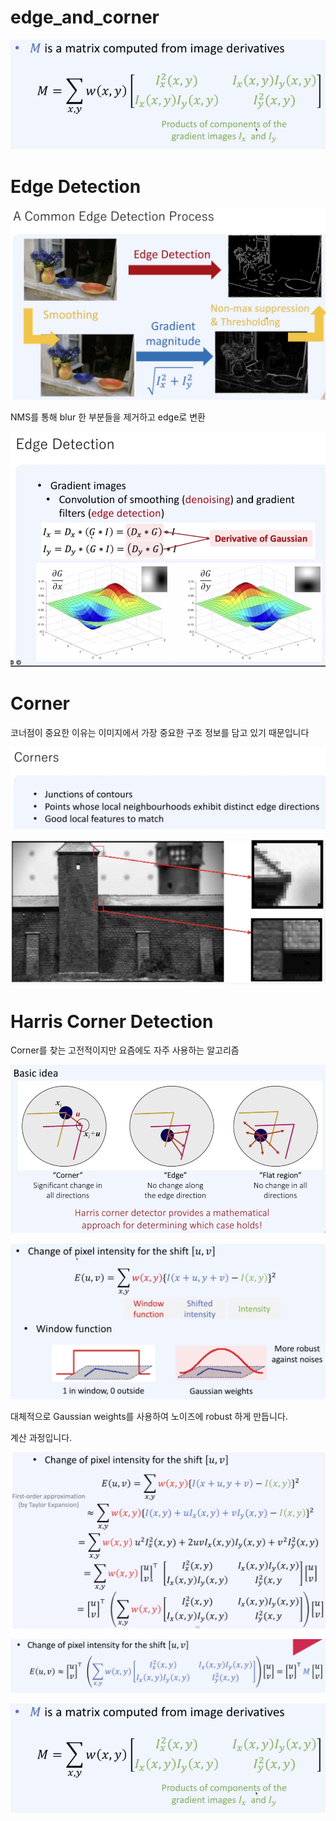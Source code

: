# edge_and_corner

![Untitled](edge_and_corner%2077a80f5f30c94d86af83ed54d9c7de23/Untitled.png)

# Edge Detection

![Untitled](edge_and_corner%2077a80f5f30c94d86af83ed54d9c7de23/Untitled%201.png)

NMS를 통해 blur 한 부분들을 제거하고 edge로 변환

![Untitled](edge_and_corner%2077a80f5f30c94d86af83ed54d9c7de23/Untitled%202.png)

# Corner

코너점이 중요한 이유는 이미지에서 가장 중요한 구조 정보를 담고 있기 때문입니다

![Untitled](edge_and_corner%2077a80f5f30c94d86af83ed54d9c7de23/Untitled%203.png)

![Untitled](edge_and_corner%2077a80f5f30c94d86af83ed54d9c7de23/Untitled%204.png)

# Harris Corner Detection

Corner를 찾는 고전적이지만 요즘에도 자주 사용하는 알고리즘

![Untitled](edge_and_corner%2077a80f5f30c94d86af83ed54d9c7de23/Untitled%205.png)

![Untitled](edge_and_corner%2077a80f5f30c94d86af83ed54d9c7de23/Untitled%206.png)

대체적으로 Gaussian weights를 사용하여 노이즈에 robust 하게 만듭니다.

계산 과정입니다.

![Untitled](edge_and_corner%2077a80f5f30c94d86af83ed54d9c7de23/Untitled%207.png)

![Untitled](edge_and_corner%2077a80f5f30c94d86af83ed54d9c7de23/Untitled%208.png)

![Untitled](edge_and_corner%2077a80f5f30c94d86af83ed54d9c7de23/Untitled%209.png)